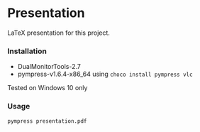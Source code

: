 # Presentation

LaTeX presentation for this project.

### Installation

*  DualMonitorTools-2.7
*  pympress-v1.6.4-x86_64 using `choco install pympress vlc`

Tested on Windows 10 only

### Usage

`pympress presentation.pdf`
